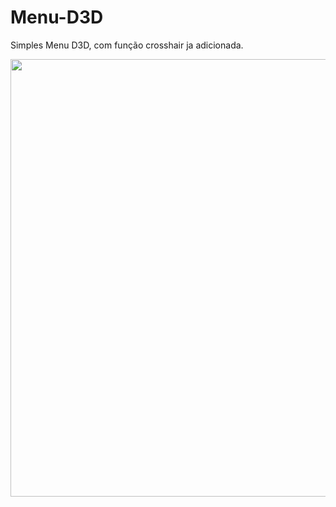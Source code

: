 # Menu-D3D
Simples Menu D3D, com função crosshair ja adicionada.

<div align="center">
<img src="https://i.imgur.com/Skk6PHq.png" width="700px" />
</div>

